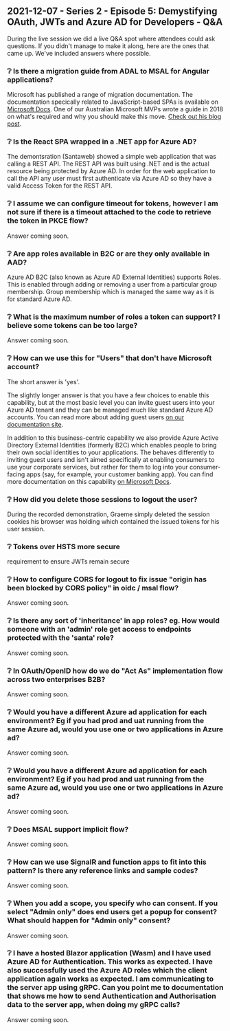 ## 2021-12-07 - Series 2 - Episode 5: Demystifying OAuth, JWTs and Azure AD for Developers - Q&A

During the live session we did a live Q&A spot where attendees could ask questions. If you didn't manage to make it along, here are the ones that came up. We've included answers where possible.

### ❔ Is there a migration guide from ADAL to MSAL for Angular applications?

Microsoft has published a range of migration documentation. The documentation specically related to JavaScript-based SPAs is available on [Microsoft Docs](https://docs.microsoft.com/azure/active-directory/develop/msal-compare-msal-js-and-adal-js). One of our Australian Microsoft MVPs wrote a guide in 2018 on what's required and why you should make this move. [Check out his blog post](http://johnliu.net/blog/2018/11/migrate-angular-spa-from-adaljs-to-msal-because-it-is-awesome).

### ❔ Is the React SPA wrapped in a .NET app for Azure AD?

The demontsration (Santaweb) showed a simple web application that was calling a REST API. The REST API was built using .NET and is the actual resource being protected by Azure AD. In order for the web application to call the API any user must first authenticate via Azure AD so they have a valid Access Token for the REST API. 

### ❔ I assume we can configure timeout for tokens, however I am not sure if there is a timeout attached to the code to retrieve the token in PKCE flow?

Answer coming soon.

### ❔ Are app roles available in B2C or are they only available in AAD?

Azure AD B2C (also known as Azure AD External Identities) supports Roles. This is enabled through adding or removing a user from a particular group membership. Group membership which is managed the same way as it is for standard Azure AD.

### ❔ What is the maximum number of roles a token can support? I believe some tokens can be too large?

Answer coming soon.

### ❔ How can we use this for "Users" that don't have Microsoft account?

The short answer is 'yes'.

The slightly longer answer is that you have a few choices to enable this capability, but at the most basic level you can invite guest users into your Azure AD tenant and they can be managed much like standard Azure AD accounts. You can read more about adding guest users [on our documentation site](https://docs.microsoft.com/azure/active-directory/external-identities/b2b-quickstart-add-guest-users-portal).

In addition to this business-centric capability we also provide Azure Active Directory External Identities (formerly B2C) which enables people to bring their own social identities to your applications. The behaves differently to inviting guest users and isn't aimed specifically at enabling consumers to use your corporate services, but rather for them to log into your consumer-facing apps (say, for example, your customer banking app). You can find more documentation on this capability [on Microsoft Docs](https://docs.microsoft.com/azure/active-directory-b2c/overview).

### ❔ How did you delete those sessions to logout the user?

During the recorded demonstration, Graeme simply deleted the session cookies his browser was holding which contained the issued tokens for his user session.

### ❔ Tokens over HSTS more secure

 requirement to ensure JWTs remain secure 

### ❔ How to configure CORS for logout to fix issue "origin has been blocked by CORS policy" in oidc / msal flow?

Answer coming soon.

### ❔ Is there any sort of 'inheritance' in app roles? eg. How would someone with an 'admin' role get access to endpoints protected with the 'santa' role?

Answer coming soon.

### ❔ In OAuth/OpenID how do we do "Act As" implementation flow across two enterprises B2B?

Answer coming soon.

### ❔ Would you have a different Azure ad application for each environment? Eg if you had prod and uat running from the same Azure ad, would you use one or two applications in Azure ad?

Answer coming soon.

### ❔ Would you have a different Azure ad application for each environment? Eg if you had prod and uat running from the same Azure ad, would you use one or two applications in Azure ad?

Answer coming soon.

### ❔ Does MSAL support implicit flow?

Answer coming soon.

### ❔ How can we use SignalR and function apps to fit into this pattern? Is there any reference links and sample codes?

Answer coming soon.

### ❔ When you add a scope, you specify who can consent. If you select "Admin only" does end users get a popup for consent? What should happen for "Admin only" consent?

Answer coming soon.

### ❔ I have a hosted Blazor application (Wasm) and I have used Azure AD for Authentication. This works as expected. I have also successfully used the Azure AD roles which the client application again works as expected. I am communicating to the server app using gRPC. Can you point me to documentation that shows me how to send Authentication and Authorisation data to the server app, when doing my gRPC calls?

Answer coming soon.